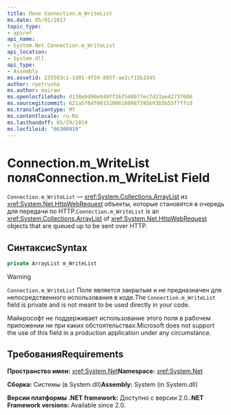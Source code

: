 ```yaml
---
title: Поле Connection.m_WriteList
ms.date: 05/01/2017
topic_type:
- apiref
api_name:
- System.Net.Connection.m_WriteList
api_location:
- System.dll
api_type:
- Assembly
ms.assetid: 235503c1-1d01-4f59-895f-ae2cf15b3345
author: rpetrusha
ms.author: mairaw
ms.openlocfilehash: d138e0490e849ff26f540077ec7d23ae42737606
ms.sourcegitcommit: 621a5f6df00152006160987395b93b5b55f7ffcd
ms.translationtype: MT
ms.contentlocale: ru-RU
ms.lasthandoff: 05/29/2019
ms.locfileid: "66300910"
---
```

# <a name="connectionmwritelist-field"></a><span data-ttu-id="835ac-102">Connection.m\_WriteList поля</span><span class="sxs-lookup"><span data-stu-id="835ac-102">Connection.m\_WriteList Field</span></span>

<span data-ttu-id="835ac-103">`Connection.m_WriteList` — <xref:System.Collections.ArrayList> из <xref:System.Net.HttpWebRequest> объекты, которые становятся в очередь для передачи по HTTP.</span><span class="sxs-lookup"><span data-stu-id="835ac-103">`Connection.m_WriteList` is an <xref:System.Collections.ArrayList> of <xref:System.Net.HttpWebRequest> objects that are queued up to be sent over HTTP.</span></span>

## <a name="syntax"></a><span data-ttu-id="835ac-104">Синтаксис</span><span class="sxs-lookup"><span data-stu-id="835ac-104">Syntax</span></span>
  
```csharp  
private ArrayList m_WriteList
```

> [!WARNING]
> <span data-ttu-id="835ac-105">`Connection.m_WriteList` Поле является закрытым и не предназначен для непосредственного использования в коде.</span><span class="sxs-lookup"><span data-stu-id="835ac-105">The `Connection.m_WriteList` field is private and is not meant to be used directly in your code.</span></span>
> 
> <span data-ttu-id="835ac-106">Майкрософт не поддерживает использование этого поля в рабочем приложении ни при каких обстоятельствах.</span><span class="sxs-lookup"><span data-stu-id="835ac-106">Microsoft does not support the use of this field in a production application under any circumstance.</span></span>

## <a name="requirements"></a><span data-ttu-id="835ac-107">Требования</span><span class="sxs-lookup"><span data-stu-id="835ac-107">Requirements</span></span>

<span data-ttu-id="835ac-108">**Пространство имен:** <xref:System.Net></span><span class="sxs-lookup"><span data-stu-id="835ac-108">**Namespace:** <xref:System.Net></span></span>

<span data-ttu-id="835ac-109">**Сборка:** Системы (в System.dll)</span><span class="sxs-lookup"><span data-stu-id="835ac-109">**Assembly:** System (in System.dll)</span></span>

<span data-ttu-id="835ac-110">**Версии платформы .NET framework:** Доступно с версии 2.0.</span><span class="sxs-lookup"><span data-stu-id="835ac-110">**.NET Framework versions:** Available since 2.0.</span></span>
